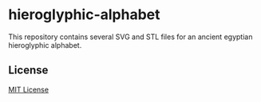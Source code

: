 # hieroglyphic-alphabet #

This repository contains several SVG and STL files for an ancient egyptian hieroglyphic alphabet.




## License ##

[MIT License](LICENSE.md)
